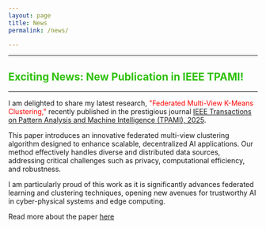 ```yaml
---
layout: page
title: News
permalink: /news/

---
```


---

## <span style="color: #2FC10B;">Exciting News: New Publication in IEEE TPAMI!</span>
---

I am delighted to share my latest research, <span style="color: red;">"Federated Multi-View K-Means Clustering,"</span> recently published in the prestigious journal <span style="color: #1E7509;">[IEEE Transactions on Pattern Analysis and Machine Intelligence (TPAMI), 2025](https://ieeexplore.ieee.org/xpl/RecentIssue.jsp?punumber=34)</span>.

This paper introduces an innovative federated multi-view clustering algorithm designed to enhance scalable, decentralized AI applications. Our method effectively handles diverse and distributed data sources, addressing critical challenges such as privacy, computational efficiency, and robustness.

I am particularly proud of this work as it is significantly advances federated learning and clustering techniques, opening new avenues for trustworthy AI in cyber-physical systems and edge computing.


Read more about the paper <span style="color: #B31E9A;">[here](https://ieeexplore.ieee.org/abstract/document/10810504)
